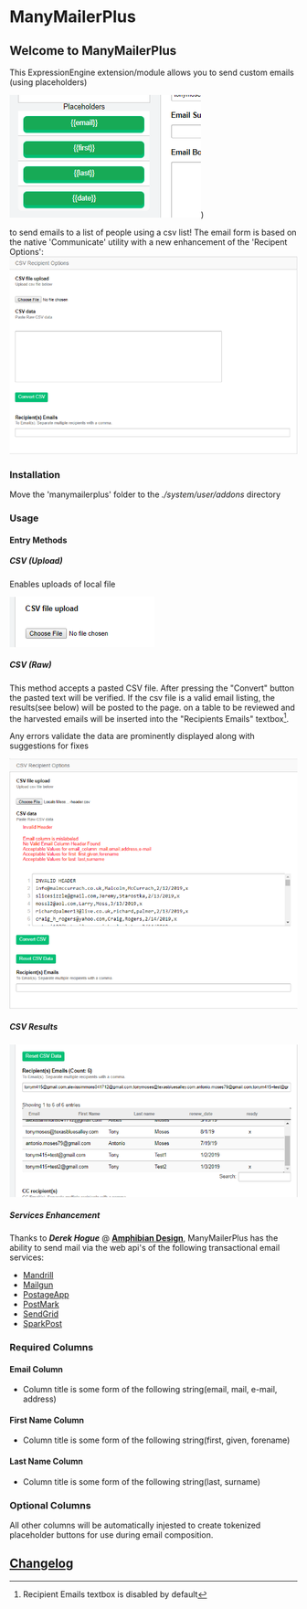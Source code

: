 # ManyMailerPlus

## Welcome to ManyMailerPlus

This ExpressionEngine extension/module allows you to send custom emails (using placeholders)

![placeholders](images/placeholders.png))

to send emails to a list of people using a csv list!
The email form is based on the native 'Communicate' utility with a new enhancement of the 'Recipent Options':
![CSV Upload](images/compose_1.png)

### Installation

Move the 'manymailerplus' folder to the *./system/user/addons* directory

### Usage

#### Entry Methods

##### CSV (Upload)

Enables uploads of local file

![CSV Upload](images/csv_upload.png)

##### CSV (Raw)

This method accepts a pasted CSV file. After pressing the "Convert" button the pasted text will be verified.
If the csv file is a valid email listing, the results(see below) will be posted to the page. on a table to be
reviewed and the harvested emails will be inserted into the "Recipients Emails" textbox[^1].

Any errors validate the data are prominently displayed along with suggestions for fixes

![CSV Paste](images/csv_raw_errors.png)

##### CSV Results

![CSV Result](images/csv_result.png)

##### Services Enhancement

Thanks to ***Derek Hogue*** @ **[Amphibian Design](https://www.sparkpost.com/)**, ManyMailerPlus has the ability to send mail via the web api's of the following transactional email services:

- [Mandrill](https://mandrillapp.com/api/docs/messages.JSON.html)
- [Mailgun](https://www.mailgun.com/)
- [PostageApp](https://postageapp.com/)
- [PostMark](https://postmarkapp.com/)
- [SendGrid](https://sendgrid.com/)
- [SparkPost](https://www.sparkpost.com/)

### Required Columns

#### Email Column

- Column title is some form of the following string(email, mail, e-mail, address)

#### First Name Column

- Column title is some form of the following string(first, given, forename)

#### Last Name Column

- Column title is some form of the following string(last, surname)

### Optional Columns

All other columns will be automatically injested to create tokenized placeholder buttons for use during email composition.

[^1]: Recipient Emails textbox is disabled by default
## [Changelog](./CHANGELOG.md)